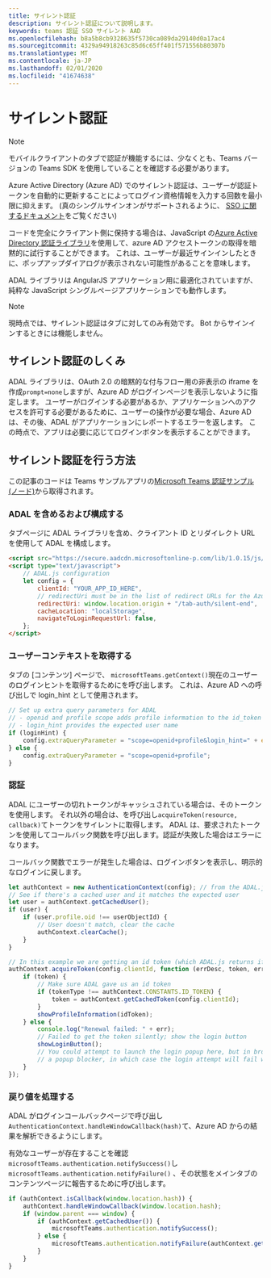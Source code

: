 ```yaml
---
title: サイレント認証
description: サイレント認証について説明します。
keywords: teams 認証 SSO サイレント AAD
ms.openlocfilehash: b8a5b8cb9328635f5730ca089da29140d0a17ac4
ms.sourcegitcommit: 4329a94918263c85d6c65ff401f571556b80307b
ms.translationtype: MT
ms.contentlocale: ja-JP
ms.lasthandoff: 02/01/2020
ms.locfileid: "41674638"
---
```

# <a name="silent-authentication"></a>サイレント認証

> [!NOTE]
> モバイルクライアントのタブで認証が機能するには、少なくとも、Teams バージョンの Teams SDK を使用していることを確認する必要があります。

Azure Active Directory (Azure AD) でのサイレント認証は、ユーザーが認証トークンを自動的に更新することによってログイン資格情報を入力する回数を最小限に抑えます。 (真のシングルサインオンがサポートされるように、 [SSO に関するドキュメント](~/tabs/how-to/authentication/auth-aad-sso.md)をご覧ください)

コードを完全にクライアント側に保持する場合は、JavaScript の[Azure Active Directory 認証ライブラリ](/azure/active-directory/develop/active-directory-authentication-libraries)を使用して、azure AD アクセストークンの取得を暗黙的に試行することができます。 これは、ユーザーが最近サインインしたときに、ポップアップダイアログが表示されない可能性があることを意味します。

ADAL ライブラリは AngularJS アプリケーション用に最適化されていますが、純粋な JavaScript シングルページアプリケーションでも動作します。

> [!NOTE]
> 現時点では、サイレント認証はタブに対してのみ有効です。 Bot からサインインするときには機能しません。

## <a name="how-silent-authentication-works"></a>サイレント認証のしくみ

ADAL ライブラリは、OAuth 2.0 の暗黙的な付与フロー用の非表示の iframe を作成`prompt=none`しますが、Azure AD がログインページを表示しないように指定します。 ユーザーがログインする必要があるか、アプリケーションへのアクセスを許可する必要があるために、ユーザーの操作が必要な場合、Azure AD は、その後、ADAL がアプリケーションにレポートするエラーを返します。 この時点で、アプリは必要に応じてログインボタンを表示することができます。

## <a name="how-to-do-silent-authentication"></a>サイレント認証を行う方法

この記事のコードは Teams サンプルアプリの[Microsoft Teams 認証サンプル (ノード)](https://github.com/OfficeDev/microsoft-teams-sample-complete-node)から取得されます。

### <a name="include-and-configure-adal"></a>ADAL を含めるおよび構成する

タブページに ADAL ライブラリを含め、クライアント ID とリダイレクト URL を使用して ADAL を構成します。

```html
<script src="https://secure.aadcdn.microsoftonline-p.com/lib/1.0.15/js/adal.min.js" integrity="sha384-lIk8T3uMxKqXQVVfFbiw0K/Nq+kt1P3NtGt/pNexiDby2rKU6xnDY8p16gIwKqgI" crossorigin="anonymous"></script>
<script type="text/javascript">
    // ADAL.js configuration
    let config = {
        clientId: "YOUR_APP_ID_HERE",
        // redirectUri must be in the list of redirect URLs for the Azure AD app
        redirectUri: window.location.origin + "/tab-auth/silent-end",
        cacheLocation: "localStorage",
        navigateToLoginRequestUrl: false,
    };
</script>
```

### <a name="get-the-user-context"></a>ユーザーコンテキストを取得する

タブの [コンテンツ] ページで、 `microsoftTeams.getContext()`現在のユーザーのログインヒントを取得するためにを呼び出します。 これは、Azure AD への呼び出しで login_hint として使用されます。

```javascript
// Set up extra query parameters for ADAL
// - openid and profile scope adds profile information to the id_token
// - login_hint provides the expected user name
if (loginHint) {
    config.extraQueryParameter = "scope=openid+profile&login_hint=" + encodeURIComponent(loginHint);
} else {
    config.extraQueryParameter = "scope=openid+profile";
}
```

### <a name="authenticate"></a>認証

ADAL にユーザーの切れトークンがキャッシュされている場合は、そのトークンを使用します。 それ以外の場合は、を呼び出し`acquireToken(resource, callback)`てトークンをサイレントに取得します。 ADAL は、要求されたトークンを使用してコールバック関数を呼び出します。認証が失敗した場合はエラーになります。

コールバック関数でエラーが発生した場合は、ログインボタンを表示し、明示的なログインに戻します。

```javascript
let authContext = new AuthenticationContext(config); // from the ADAL.js library
// See if there's a cached user and it matches the expected user
let user = authContext.getCachedUser();
if (user) {
    if (user.profile.oid !== userObjectId) {
        // User doesn't match, clear the cache
        authContext.clearCache();
    }
}

// In this example we are getting an id token (which ADAL.js returns if we ask for resource = clientId)
authContext.acquireToken(config.clientId, function (errDesc, token, err, tokenType) {
    if (token) {
        // Make sure ADAL gave us an id token
        if (tokenType !== authContext.CONSTANTS.ID_TOKEN) {
            token = authContext.getCachedToken(config.clientId);
        }
        showProfileInformation(idToken);
    } else {
        console.log("Renewal failed: " + err);
        // Failed to get the token silently; show the login button
        showLoginButton();
        // You could attempt to launch the login popup here, but in browsers this could be blocked by
        // a popup blocker, in which case the login attempt will fail with the reason FailedToOpenWindow.
    }
});
```

### <a name="process-the-return-value"></a>戻り値を処理する

ADAL がログインコールバックページで呼び出し`AuthenticationContext.handleWindowCallback(hash)`て、Azure AD からの結果を解析できるようにします。

有効なユーザーが存在することを確認`microsoftTeams.authentication.notifySuccess()`し`microsoftTeams.authentication.notifyFailure()` 、その状態をメインタブのコンテンツページに報告するために呼び出します。

```javascript
if (authContext.isCallback(window.location.hash)) {
    authContext.handleWindowCallback(window.location.hash);
    if (window.parent === window) {
        if (authContext.getCachedUser()) {
            microsoftTeams.authentication.notifySuccess();
        } else {
            microsoftTeams.authentication.notifyFailure(authContext.getLoginError());
        }
    }
}
```
